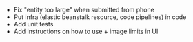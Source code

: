 * Fix "entity too large" when submitted from phone 
* Put infra (elastic beanstalk resource, code pipelines) in code
* Add unit tests
* Add instructions on how to use + image limits in UI
